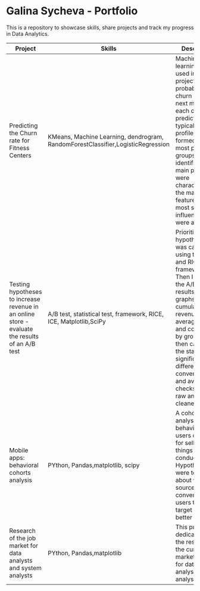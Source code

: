 # Galina Sycheva - Portfolio

This is a repository to showcase skills, share projects and track my progress in Data Analytics.

| Project |Skills|Description|Link|
| --- | --- |--- |--- |
| Predicting the Churn rate for Fitness Centers | KMeans, Machine Learning, dendrogram, RandomForestClassifier,LogisticRegression |Machine learning was used in this project. The probability of churn (for the next month) for each client was predicted; typical user profiles were formed: the most prominent groups were identified, their main properties were characterized; the main features that most strongly influence churn were analyzed.|[gym-project](https://github.com/galinasycheva/portfolio/tree/main/gym_project)|
|Testing hypotheses to increase revenue in an online store - evaluate the results of an A/B test|A/B test, statistical test, framework, RICE, ICE, Matplotlib,SciPy|Prioritization of hypotheses was carried out using the ICE and RICE frameworks. Then I analyzed the A/B test results, plotted graphs of cumulative revenue, average check, and conversion by group, and then calculated the statistical significance of differences in conversions and average checks using raw and cleaned data.|[shop_abtest](https://github.com/galinasycheva/portfolio/tree/main/shop_abtest)|
|Mobile apps: behavioral cohorts analysis|PYthon, Pandas,matplotlib, scipy|A cohort analysis of the behavior of users of an app for selling things was conducted. Hypotheses were tested about which source of conversion of users to the target action is better| [apps-project](https://github.com/galinasycheva/portfolio/tree/main/apps_project)|
|Research of the job market for data analysts and system analysts|PYthon, Pandas,matplotlib|This project is dedicated to the research of the current job market offered for data analysts/system analysts.|[hh-analytics](https://github.com/galinasycheva/portfolio/blob/main/hh_analytics/README.md)|

